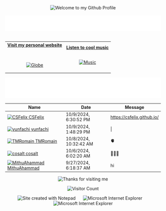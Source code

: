 <!-- "Hero" Header -->
<div align="center">
  <img src="https://github.com/BrunnerLivio/brunnerlivio/blob/master/images/welcome.png?raw=true" style="max-width: 100%;" alt="Welcome to my Github Profile" />
  <br />
  <br />
  <img height="50" alt="My Name is Livio and I like Node.js" src="images/personal_note.svg" />
  <br />
  <br />

</div>

<!-- Social -->
<table width="100%" align="center">
<tr>
<td align="center">
<a href="https://brunnerliv.io">
<strong>Visit my personal website </strong>
<br />
<br />
<br />

<p>

<img alt="Globe" height="80" src="images/globe.gif">
</a>
</p>

</td>


<td align="center">
<a href="https://www.youtube.com/watch?v=3YxaaGgTQYM&ab_channel=EvanescenceVEVO">
<strong>Listen to cool music</strong>
<br />
<br />


<p>
<img height="100" alt="Music" src="images/music.gif"> 
</a>
</p>

</td>
</tr>
</table>

<div align="center">
<a href="https://github.com/BrunnerLivio/brunnerlivio/issues/62#issuecomment-new"><img src="images/guestbook.svg"></a> 
</div>

<!-- Guestbook -->
| Name | Date | Message |
|---|---|---|
| <a href="https://github.com/CSFelix"><img width="24" src="https://avatars.githubusercontent.com/u/57205604?s=24&u=eeac78f3859821d83eef1f755ff917f92bc1e976&v=4" alt="CSFelix" /> CSFelix</a> |10/9/2024, 6:30:52 PM|https://csfelix.github.io/|
| <a href="https://github.com/yunfachi"><img width="24" src="https://avatars.githubusercontent.com/u/73419713?s=24&u=e60f4b31abd71246adbf46b5fedbefd99d8126ea&v=4" alt="yunfachi" /> yunfachi</a> |10/9/2024, 1:48:29 PM|&#124;|\n|test|test|test|
| <a href="https://github.com/TMRomain"><img width="24" src="https://avatars.githubusercontent.com/u/54318639?s=24&u=88a4d0dd26795166e4e87e8959eaa86c8cb23124&v=4" alt="TMRomain" /> TMRomain</a> |10/8/2024, 10:32:42 AM|🫀|
| <a href="https://github.com/cosalt"><img width="24" src="https://avatars.githubusercontent.com/u/91860754?s=24&u=bf4e43539fce95baecb2273e7de0e25d8dc4c7a8&v=4" alt="cosalt" /> cosalt</a> |10/6/2024, 6:02:20 AM|🦦🦦🦦|
| <a href="https://github.com/MithuAhammad"><img width="24" src="https://avatars.githubusercontent.com/u/146988350?s=24&u=a76bad91971d550c6b6e7f61e21bec803c649761&v=4" alt="MithuAhammad" /> MithuAhammad</a> |9/27/2024, 6:18:37 AM|hi|
<!-- /Guestbook -->

<!-- Footer -->

<div align="center">

<img height="120" alt="Thanks for visiting me" width="100%" src="https://raw.githubusercontent.com/BrunnerLivio/brunnerlivio/master/images/marquee.svg" />
<br />

![Visitor Count](https://profile-counter.glitch.me/brunnerlivio/count.svg)


<img src="https://raw.githubusercontent.com/BrunnerLivio/brunnerlivio/master/images/notepad.gif" alt="Site created with Notepad" height="30" />
<!-- "margin-right: whatever;" -->
<span>&nbsp;&nbsp;&nbsp;&nbsp;</span>  
<img src="https://raw.githubusercontent.com/BrunnerLivio/brunnerlivio/master/images/ie_logo.gif" alt="Microsoft Internet Explorer" />
<span>&nbsp;&nbsp;&nbsp;&nbsp;</span>  
<img src="https://raw.githubusercontent.com/BrunnerLivio/brunnerlivio/master/images/noframes.gif" alt="Microsoft Internet Explorer" />

</div>
